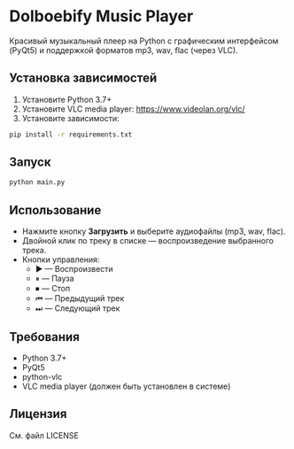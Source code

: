 # Dolboebify Music Player

Красивый музыкальный плеер на Python с графическим интерфейсом (PyQt5) и поддержкой форматов mp3, wav, flac (через VLC).

## Установка зависимостей

1. Установите Python 3.7+
2. Установите VLC media player: https://www.videolan.org/vlc/
3. Установите зависимости:

```sh
pip install -r requirements.txt
```

## Запуск

```sh
python main.py
```

## Использование

- Нажмите кнопку **Загрузить** и выберите аудиофайлы (mp3, wav, flac).
- Двойной клик по треку в списке — воспроизведение выбранного трека.
- Кнопки управления:
  - ▶ — Воспроизвести
  - ⏸ — Пауза
  - ⏹ — Стоп
  - ⏮ — Предыдущий трек
  - ⏭ — Следующий трек

## Требования
- Python 3.7+
- PyQt5
- python-vlc
- VLC media player (должен быть установлен в системе)

## Лицензия
См. файл LICENSE 